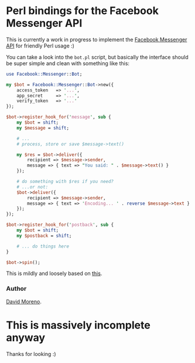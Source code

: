 # Perl bindings for the Facebook Messenger API

This is currently a work in progress to implement the [Facebook Messenger
API](https://developers.facebook.com/docs/messenger-platform) for friendly Perl usage :)

You can take a look into the `bot.pl` script, but basically the interface
should be super simple and clean with something like this:

```perl
use Facebook::Messenger::Bot;

my $bot = Facebook::Messenger::Bot->new({
	access_token   => '...',
	app_secret     => '...',
	verify_token   => '...'
});

$bot->register_hook_for('message', sub {
	my $bot = shift;
	my $message = shift;

    # ...
    # process, store or save $message->text()

	my $res = $bot->deliver({
		recipient => $message->sender,
		message => { text => "You said: " . $message->text() }
	});

    # do something with $res if you need?
    # ...or not:
    $bot->deliver({
        recipient => $message->sender,
        message => { text => 'Encoding... ' . reverse $message->text }
    });
});

$bot->register_hook_for('postback', sub {
    my $bot = shift;
    my $postback = shift;

    # ... do things here
}

$bot->spin();
```

This is mildly and loosely based on [this](https://github.com/hyperoslo/facebook-messenger).

### Author
[David Moreno](https://damog.net).

# This is massively incomplete anyway

Thanks for looking :)
